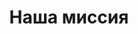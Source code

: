 ---
pageKey: about
locale: ua
title: Наша миссия
crumbLabel: Про компанію
description: Мы создаем решения для бизнеса, которые позволяют делать логистические услуги максимально выгодными, безопасными и легальными, что в конечном итоге позволяет нашим клиентам быть конкурентным со своим продуктом на рынке развивая свой бизнез еще быстрее! 
header:
  images:
    - alt: about
      image: /img/contactBkg.png
  buttons:
    - link: /contacts
      text: Заказать доставку
    - link: /contacts
      text: Узнать стоимость   
weSpecialize: 
    - title: Международная доставка
      description: Мы создаем решения для бизнеса, которые позволяют делать логистические услуги максимально выгодными, безопасными и легальными
      link: /
      imageAlt:
          image: /img/logistic.png
          alt: test   
    - title: Консолидация и хранение груза
      imageAlt:
        image: /img/about-page-warehouse.png
        alt: test  
      description: Мы создаем решения для бизнеса, которые позволяют делать логистические услуги максимально выгодными, безопасными и легальными
      link: /       
    - imageAlt:
        image: /img/about-page-box.png
        alt: test  
      title: Проверка груза 
      description: Мы создаем решения для бизнеса, которые позволяют делать логистические услуги максимально выгодными, безопасными и легальными
      link: / 
    - imageAlt: 
        image: /img/delivery-cart.png
        alt: test  
      title: Выкуп и доставка товара 
      description: Мы создаем решения для бизнеса, которые позволяют делать логистические услуги максимально выгодными, безопасными и легальными
      link: /       
    - imageAlt: 
        image: /img/startup.png
        alt: test  
      title: Финансовые услуги 
      description: Мы создаем решения для бизнеса, которые позволяют делать логистические услуги максимально выгодными, безопасными и легальными
      link: / 
    - imageAlt: 
        image: /img/call-center.png
        alt: test  
      title: Услуги брокера 
      description: Мы создаем решения для бизнеса, которые позволяют делать логистические услуги максимально выгодными, безопасными и легальными
      link: /
ourValues:
    - title: Командность
      description: Командность Мы создаем решения для бизнеса, которые позволяют делать логистические услуги максимально выгодными, безопасными и легальными
    - title: Ответственность
      description: Ответственность Мы создаем решения для бизнеса, которые позволяют делать логистические услуги максимально выгодными, безопасными и легальными
    - title: Развитие
      description: Развитие Мы создаем решения для бизнеса, которые позволяют делать логистические услуги максимально выгодными, безопасными и легальными
    - title: Ориентированность на клиента
      description: ОриентированностьМы создаем решения для бизнеса, которые позволяют делать логистические услуги максимально выгодными, безопасными и легальными
    - title: Конфиденциальность
      description: Конфиденциальность ОриентированностьМы создаем решения для бизнеса, которые позволяют делать логистические услуги максимально выгодными, безопасными и легальными
aboutImg: /img/section-text-about-page.jpg
---